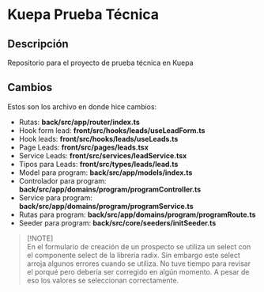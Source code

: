 # Kuepa Prueba Técnica


## Descripción
Repositorio para el proyecto de prueba técnica en Kuepa

## Cambios
Estos son los archivo en donde hice cambios:
- Rutas: **back/src/app/router/index.ts**
- Hook form lead: **front/src/hooks/leads/useLeadForm.ts**
- Hook leads: **front/src/hooks/leads/useLeads.ts**
- Page Leads: **front/src/pages/leads.tsx**
- Service Leads: **front/src/services/leadService.tsx**
- Tipos para Leads: **front/src/types/leads/lead.ts**
- Model para program: **back/src/app/models/index.ts**
- Controlador para program: **back/src/app/domains/program/programController.ts**
- Service para program: **back/src/app/domains/program/programService.ts**
- Rutas para program: **back/src/app/domains/program/programRoute.ts**
- Seeder para program: **back/src/core/seeders/initSeeder.ts**

> [!NOTE]\
> En el formulario de creación de un prospecto se utiliza un select con el componente select de la libreria radix.
> Sin embargo este select arroja algunos errores cuando se utiliza. No tuve tiempo para revisar el porqué pero debería
> ser corregido en algún momento. A pesar de eso los valores se seleccionan correctamente. 

